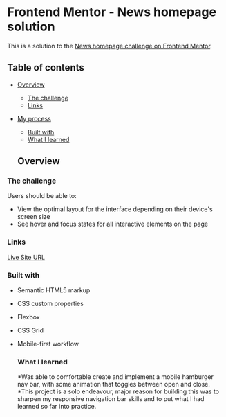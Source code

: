 # Frontend Mentor - News homepage solution

This is a solution to the [News homepage challenge on Frontend Mentor](https://www.frontendmentor.io/challenges/news-homepage-H6SWTa1MFl).

## Table of contents

- [Overview](#overview)
  - [The challenge](#the-challenge)
  - [Links](#links)
- [My process](#my-process)
  - [Built with](#built-with)
  - [What I learned](#what-i-learned)

  ## Overview

### The challenge

Users should be able to:

- View the optimal layout for the interface depending on their device's screen size
- See hover and focus states for all interactive elements on the page

### Links
[Live Site URL](https://news-homepage-eta-puce.vercel.app/)

### Built with

- Semantic HTML5 markup
- CSS custom properties
- Flexbox
- CSS Grid
- Mobile-first workflow

  ### What I learned
  *Was able to comfortable create and implement a mobile hamburger nav bar, with some animation that toggles between open and close.
  *This project is a solo endeavour, major reason for building this was to sharpen my responsive navigation bar skills and to put what I had learned so far into practice.

